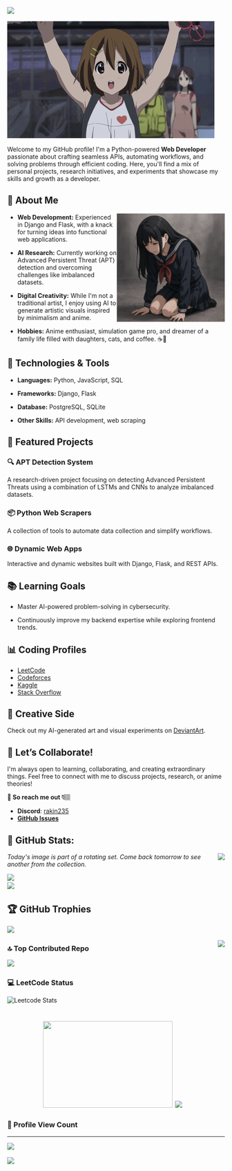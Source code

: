 ![](https://capsule-render.vercel.app/api?type=waving&color=gradient&height=100&section=header)

![](bGmqCZu3.gif)
<!-- # 👨‍💻 Rakin Shahriar – Backend Developer & Aspiring AI Enthusiast -->


Welcome to my GitHub profile! I'm a Python-powered **Web Developer** passionate about crafting seamless APIs, automating workflows, and solving problems through efficient coding. Here, you'll find a mix of personal projects, research initiatives, and experiments that showcase my skills and growth as a developer.


## 🚀 About Me
<img align=right src="images\sad_girl.png" height=250px width=250px>

- **Web Development:** Experienced in Django and Flask, with a knack for turning ideas into functional web applications.

- **AI Research:** Currently working on Advanced Persistent Threat (APT) detection and overcoming challenges like imbalanced datasets.

- **Digital Creativity:** While I'm not a traditional artist, I enjoy using AI to generate artistic visuals inspired by minimalism and anime.


- **Hobbies:** Anime enthusiast, simulation game pro, and dreamer of a family life filled with daughters, cats, and coffee. ☕🐾



## 🔧 Technologies & Tools

- **Languages:** Python, JavaScript, SQL

- **Frameworks:** Django, Flask

- **Database:** PostgreSQL, SQLite

- **Other Skills:** API development, web scraping



## 🌟 Featured Projects
### 🔍 APT Detection System

A research-driven project focusing on detecting Advanced Persistent Threats using a combination of LSTMs and CNNs to analyze imbalanced datasets.
### 📦 Python Web Scrapers
A collection of tools to automate data collection and simplify workflows.

### 🌐 Dynamic Web Apps

Interactive and dynamic websites built with Django, Flask, and REST APIs.


## 📚 Learning Goals

- Master AI-powered problem-solving in cybersecurity.

- Continuously improve my backend expertise while exploring frontend trends.


## 📊 Coding Profiles
- [LeetCode](https://leetcode.com/rakin54/)  
- [Codeforces](https://codeforces.com/profile/rakinsp)  
- [Kaggle](https://www.kaggle.com/rakinshahriar)  
- [Stack Overflow](https://stackoverflow.com/users/16396049/rakin235?tab=profile)  
<!-- - [CodeSignal](https://app.codesignal.com/profile/rakin_shah_p)  -->


## 🎨 Creative Side


Check out my AI-generated art and visual experiments on [DeviantArt](https://www.deviantart.com/rakin235).


## 🤝 Let’s Collaborate!


I'm always open to learning, collaborating, and creating extraordinary things. Feel free to connect with me to discuss projects, research, or anime theories!


**📩 So reach me out 👇🏼** 

<!--## 🌐 Communities & Social Platforms  -->

- **Discord**: [rakin235](https://discord.com/users/rakin235)
- **[GitHub Issues](https://github.com/rakinplaban/rakinplaban/issues)** 




## 💫 GitHub Stats:


<img align="right" src="https://animemagic.vercel.app/anime-image?t=123456" height="200">

*Today's image is part of a rotating set. Come back tomorrow to see another from the collection.*


![](https://github-readme-stats.vercel.app/api?username=rakinplaban&theme=dark&hide_border=false&include_all_commits=false&count_private=false)<br/>
![](https://github-readme-streak-stats-ikff.vercel.app/?user=rakinplaban&theme=transparent&border_color=61dafb&hide_border=true)<br/>



## 🏆 GitHub Trophies

![](https://github-profile-trophy.vercel.app/?username=rakinplaban&theme=radical&no-frame=false&no-bg=true&margin-w=4)


<!-- <img align="right" src="https://i.imgur.com/5GupOun.gif" height="200"> -->
<img align="right" id="updatable" src="https://i.imgur.com/qLqoHew.jpg" height="200">



### 🔝 Top Contributed Repo

![](https://github-contributor-stats.vercel.app/api?username=rakinplaban&limit=5&theme=dark&combine_all_yearly_contributions=true)

### 💻 LeetCode Status
![Leetcode Stats](https://leetcard.jacoblin.cool/rakin54)


<h1 align="center">
    <img id="animation" src="https://i.imgur.com/8FbSeBG.gif" height="200" width="300">
    <!-- <img src="https://i.imgur.com/mCGpcqd.gifv" height="200"> -->
    <img src="https://images-wixmp-ed30a86b8c4ca887773594c2.wixmp.com/f/35c28fac-51f7-4c2f-be4c-b71f511d1cb6/dhrmoax-61b52640-df53-4ab4-a213-0f05760cf143.png/v1/fill/w_1182,h_676,q_70,strp/software_programmer_updated__by_rakin235_dhrmoax-pre.jpg?token=eyJ0eXAiOiJKV1QiLCJhbGciOiJIUzI1NiJ9.eyJzdWIiOiJ1cm46YXBwOjdlMGQxODg5ODIyNjQzNzNhNWYwZDQxNWVhMGQyNmUwIiwiaXNzIjoidXJuOmFwcDo3ZTBkMTg4OTgyMjY0MzczYTVmMGQ0MTVlYTBkMjZlMCIsIm9iaiI6W1t7ImhlaWdodCI6Ijw9NzMyIiwicGF0aCI6IlwvZlwvMzVjMjhmYWMtNTFmNy00YzJmLWJlNGMtYjcxZjUxMWQxY2I2XC9kaHJtb2F4LTYxYjUyNjQwLWRmNTMtNGFiNC1hMjEzLTBmMDU3NjBjZjE0My5wbmciLCJ3aWR0aCI6Ijw9MTI4MCJ9XV0sImF1ZCI6WyJ1cm46c2VydmljZTppbWFnZS5vcGVyYXRpb25zIl19.5Tvxogmz4zXxak8Ovr_j4HxT_vxBZMlVGkn4Azw_w4g" height="200">
    
</h1>




### 👀 Profile View Count
---
<!--
![](https://komarev.com/ghpvc/?username=rakinplaban)
![](https://count.getloli.com/get/@rakinplaban.github.readme)
-->
![](https://count.getloli.com/@rakinplaban?name=rakinplaban&theme=ai-1&padding=7&offset=0&align=top&scale=1&pixelated=1&darkmode=auto)


![](https://capsule-render.vercel.app/api?type=waving&color=gradient&height=100&section=footer)
